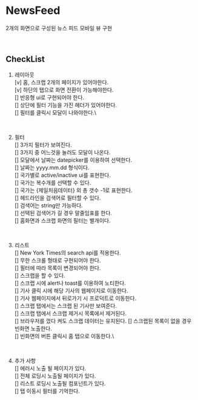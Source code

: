 # NewsFeed

2개의 화면으로 구성된 뉴스 피드 모바일 뷰 구현

<br />

## CheckList

1. 레이아웃\
   [v] 홈, 스크랩 2개의 페이지가 있어야한다.\
   [v] 하단의 탭으로 화면 전환이 가능해야한다.\
   [] 반응형 ui로 구현되어야 한다.\
   [] 상단에 필터 기능을 가진 헤더가 있어야한다.\
   [] 필터를 클릭시 모달이 나와야한다.\

<br />

2. 필터\
   [] 3가지 필터가 보여진다.\
   [] 3가지 중 어느것을 눌러도 모달이 나온다.\
   [] 모달에서 날짜는 datepicker를 이용하여 선택한다.\
   [] 날짜는 yyyy.mm.dd 형식이다.\
   [] 국가별로 active/inactive ui를 표현한다.\
   [] 국가는 복수개를 선택할 수 있다.\
   [] 국가는 {제일처음데이터} 외 총 갯수 -1로 표현한다.\
   [] 헤드라인을 검색어로 필터할 수 있다.\
   [] 검색어는 string만 가능하다.\
   [] 선택된 검색어가 길 경우 말줄임표를 한다.\
   [] 홈화면과 스크랩 화면의 필터는 별개이다.

<br />

3. 리스트\
   [] New York Times의 search api를 적용한다.\
   [] 무한 스크롤 형태로 구현되어야 한다.\
   [] 필터에 따라 목록이 변경되어야 한다.\
   [] 스크랩을 할 수 있다.\
   [] 스크랩 시에 alert나 toast를 이용하여 노티한다.\
   [] 기사 클릭 시에 해당 기사의 웹페이지로 이동한다.\
   [] 기사 웹페이지에서 뒤로가기 시 프로덕트로 이동한다.\
   [] 스크랩 탭에서는 스크랩 된 기사만 보여준다.\
   [] 스크랩 탭에서 스크랩 제거시 목록에서 제거된다.\
   [] 브라우저를 껐다 켜도 스크랩 데이터는 유지된다.
   [] 스크랩된 목록이 없을 경우 빈화면 노출한다.\
   [] 빈화면의 버튼 클릭시 홈 탭으로 이동한다.\

<br />

4. 추가 사항\
   [] 에러시 노출 될 페이지가 있다.\
   [] 전체 로딩시 노출될 페이지가 있다.\
   [] 리스트 로딩시 노출될 컴포넌트가 있다.\
   [] 탭 이동시 필터를 기억한다.
